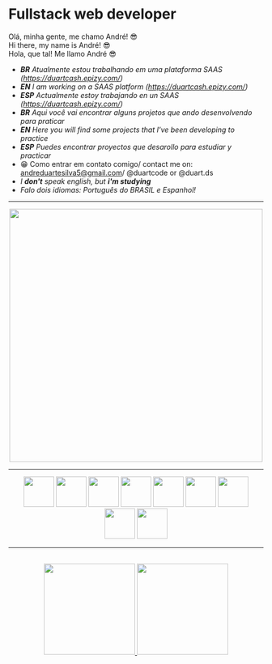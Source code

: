 # Fullstack web developer

Olá, minha gente, me chamo André! 😎
<br />
Hi there, my name is André! 😎
<br />
Hola, que tal! Me llamo André 😎

- *__BR__ Atualmente estou trabalhando em uma plataforma SAAS (https://duartcash.epizy.com/)*
- *__EN__ I am working on a SAAS platform (https://duartcash.epizy.com/)*
- *__ESP__ Actualmente estoy trabajando en un SAAS (https://duartcash.epizy.com/)*
- *__BR__ Aqui você vai encontrar alguns projetos que ando desenvolvendo para praticar*
- *__EN__ Here you will find some projects that I've been developing to practice*
- *__ESP__ Puedes encontrar proyectos que desarollo para estudiar y practicar*
- 😁 Como entrar em contato comigo/ contact me on: andreduartesilva5@gmail.com/ @duartcode or @duart.ds
- *I __don't__ speak english, but __i'm studying__*
- *Falo dois idiomas: Português do BRASIL e Espanhol!*
<hr/>
<div align="center">
<!-- <img width="400" align="center" src="https://github.com/andredevelop/andreduarte/assets/73521282/afa06316-394b-4b2f-9875-3c0c3a9cd9f9" /> -->
<img width="500" align="center" src="https://github.com/andredevelop/andredevelop/assets/73521282/4cbe9fcd-862f-4eb6-a994-430849a0c204" />
</div>
<hr/>
<div align="center">
<img width="60" src="https://cdn.jsdelivr.net/gh/devicons/devicon/icons/php/php-plain.svg" />
<img width="60" src="https://cdn.jsdelivr.net/gh/devicons/devicon/icons/mysql/mysql-original-wordmark.svg" />     
<img width="60" src="https://cdn.jsdelivr.net/gh/devicons/devicon/icons/css3/css3-plain-wordmark.svg" />
<img width="60" src="https://cdn.jsdelivr.net/gh/devicons/devicon/icons/html5/html5-plain-wordmark.svg" />
<img width="60" src="https://cdn.jsdelivr.net/gh/devicons/devicon/icons/javascript/javascript-original.svg" />
<img width="60" src="https://cdn.jsdelivr.net/gh/devicons/devicon/icons/jquery/jquery-plain-wordmark.svg" />
<img width="60" src="https://cdn.jsdelivr.net/gh/devicons/devicon/icons/wordpress/wordpress-plain.svg" />
<img width="60" src="https://cdn.jsdelivr.net/gh/devicons/devicon/icons/filezilla/filezilla-plain.svg" />
<img width="60" src="https://cdn.jsdelivr.net/gh/devicons/devicon/icons/git/git-plain.svg" />
</div>
<hr/>
<br/>
<div align="center">
<a href="https://github.com/andredevelop">
<img height="180em" bg_color="purple" src="https://github-readme-stats.vercel.app/api/top-langs/?username=andredevelop&layout=compact">
<img height="180em" src="https://github-readme-stats.vercel.app/api?username=andredevelop&show_icons=true&theme=radical"/>
</div>
